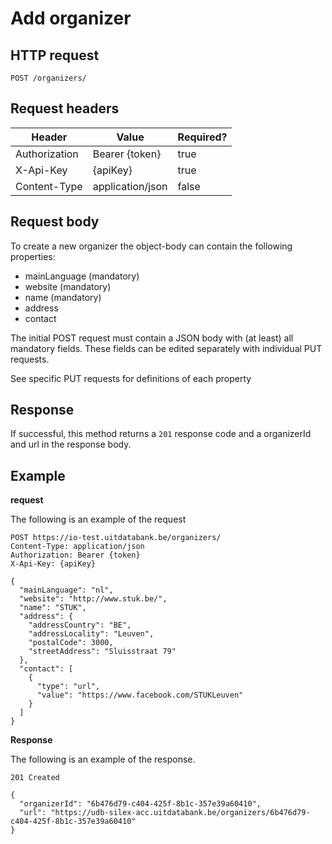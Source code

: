 ---
---

# Add organizer

## HTTP request

```
POST /organizers/
```

## Request headers

| Header        | Value            | Required? |
| ------------- | ---------------- | --------- |
| Authorization | Bearer {token}   | true      |
| X-Api-Key     | {apiKey}         | true      |
| Content-Type  | application/json | false     |

## Request body

To create a new organizer the object-body can contain the following properties:
- mainLanguage (mandatory)
- website (mandatory)
- name (mandatory)
- address
- contact

The initial POST request must contain a JSON body with (at least) all mandatory fields. These fields can be edited separately with individual PUT requests.

See specific PUT requests for definitions of each property

## Response

If successful, this method returns a `201` response code and a organizerId and url in the response body.

## Example

**request**

The following is an example of the request

```
POST https://io-test.uitdatabank.be/organizers/
Content-Type: application/json
Authorization: Bearer {token}
X-Api-Key: {apiKey}

{
  "mainLanguage": "nl",
  "website": "http://www.stuk.be/",
  "name": "STUK",
  "address": {
    "addressCountry": "BE",
    "addressLocality": "Leuven",
    "postalCode": 3000,
    "streetAddress": "Sluisstraat 79"
  },
  "contact": [
    {
      "type": "url",
      "value": "https://www.facebook.com/STUKLeuven"
    }
  ]
}
```

**Response**

The following is an example of the response.

```
201 Created

{
  "organizerId": "6b476d79-c404-425f-8b1c-357e39a60410",
  "url": "https://udb-silex-acc.uitdatabank.be/organizers/6b476d79-c404-425f-8b1c-357e39a60410"
}
```
